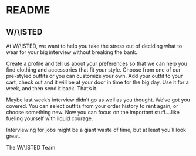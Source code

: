 # README

## W/\ISTED

At W/\ISTED, we want to help you take the stress out of deciding what to wear for your big interview without breaking the bank.

Create a profile and tell us about your preferences so that we can help you find clothing and accessories that fit your style. Choose from one of our pre-styled outfits or you can customize your own. Add your outfit to your cart, check out and it will be at your door in time for the big day. Use it for a week, and then send it back. That’s it.

Maybe last week’s interview didn’t go as well as you thought. We’ve got you covered. You can select outfits from your order history to rent again, or choose something new. Now you can focus on the important stuff….like fueling yourself with liquid courage.

Interviewing for jobs might be a giant waste of time, but at least you’ll look great.

The W/\ISTED Team
